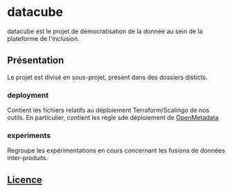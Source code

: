 # datacube
datacube est le projet de démocratisation de la donnée au sein de la plateforme de l'inclusion.

## Présentation
Le projet est divisé en sous-projet, présent dans des dossiers disticts.

### deployment
Contient les fichiers relatifs au déploiement Terraform/Scalingo de nos outils.
En particulier, contient les règle sde déploiement de [OpenMetadata](https://open-metadata.org/)

### experiments
Regroupe les expérimentations en cours concernant les fusions de données inter-produits.

## [Licence](LICENSE)
